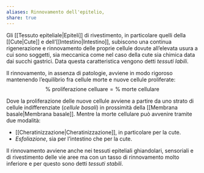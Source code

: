 ```yaml
---
aliases: Rinnovamento dell'epitelio,
share: true
---
```

Gli [[Tessuto epiteliale|Epiteli]] di rivestimento, in particolare quelli della [[Cute|Cute]] e dell’[[Intestino|Intestino]], subiscono una continua rigenerazione e rinnovamento delle proprie cellule dovute all’elevata usura a cui sono soggetti, sia meccanica come nel caso della cute sia chimica data dai succhi gastrici.
Data questa caratteristica vengono detti *tessuti labili*.

Il rinnovamento, in assenza di patologie, avviene in modo rigoroso mantenendo l’equilibrio fra cellule morte e nuove cellule proliferate:
$$\%\text{ proliferazione celluare} = \% \text{ morte cellulare}$$

Dove la proliferazione delle nuove cellule avviene a partire da uno strato di cellule indifferenziate (*cellule basali*) in prossimità della [[Membrana basale|Membrana basale]].
Mentre la morte cellulare può avvenire tramite due modalità:
- [[Cheratinizzazione|Cheratinizzazione]], in particolare per la cute.
- *Esfoliazione*, sia per l’intestino che per la cute.

Il rinnovamento avviene anche nei tessuti epiteliali ghiandolari, sensoriali e di rivestimento delle vie aree ma con un tasso di rinnovamento molto inferiore e per questo sono detti *tessuti stabili*.